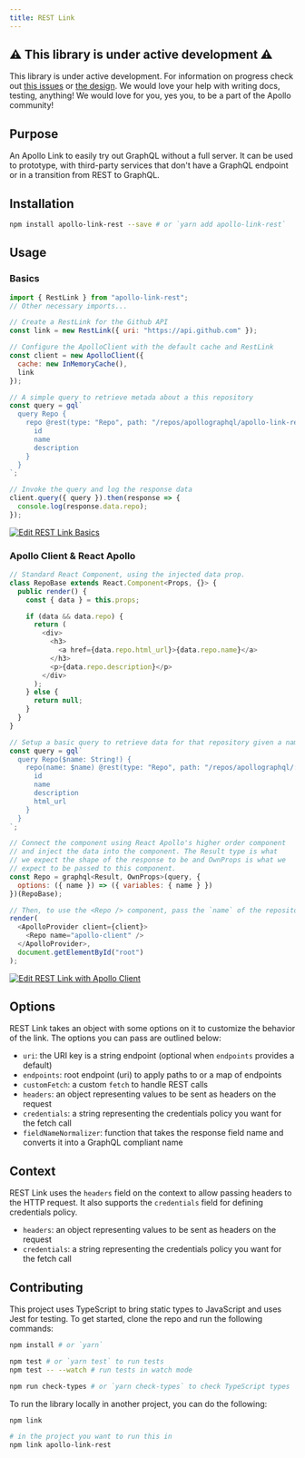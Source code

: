 ```yaml
---
title: REST Link
---
```


## ⚠️ This library is under active development ⚠️

This library is under active development. For information on progress check out [this issues](https://github.com/apollographql/apollo-link-rest/issues) or [the design](./designs/initial.md). We would love your help with writing docs, testing, anything! We would love for you, yes you, to be a part of the Apollo community!

## Purpose
An Apollo Link to easily try out GraphQL without a full server. It can be used to prototype, with third-party services that don't have a GraphQL endpoint or in a transition from REST to GraphQL.

## Installation

```bash
npm install apollo-link-rest --save # or `yarn add apollo-link-rest`
```

## Usage

### Basics

```js
import { RestLink } from "apollo-link-rest";
// Other necessary imports...

// Create a RestLink for the Github API
const link = new RestLink({ uri: "https://api.github.com" });

// Configure the ApolloClient with the default cache and RestLink
const client = new ApolloClient({
  cache: new InMemoryCache(),
  link
});

// A simple query to retrieve metada about a this repository
const query = gql`
  query Repo {
    repo @rest(type: "Repo", path: "/repos/apollographql/apollo-link-rest") {
      id
      name
      description
    }
  }
`;

// Invoke the query and log the response data
client.query({ query }).then(response => {
  console.log(response.data.repo);
});
```

[![Edit REST Link Basics](https://codesandbox.io/static/img/play-codesandbox.svg)](https://codesandbox.io/s/zkmnnxk5qp?expanddevtools=1&hidenavigation=1)

### Apollo Client & React Apollo

```js
// Standard React Component, using the injected data prop.
class RepoBase extends React.Component<Props, {}> {
  public render() {
    const { data } = this.props;

    if (data && data.repo) {
      return (
        <div>
          <h3>
            <a href={data.repo.html_url}>{data.repo.name}</a>
          </h3>
          <p>{data.repo.description}</p>
        </div>
      );
    } else {
      return null;
    }
  }
}

// Setup a basic query to retrieve data for that repository given a name
const query = gql`
  query Repo($name: String!) {
    repo(name: $name) @rest(type: "Repo", path: "/repos/apollographql/:name") {
      id
      name
      description
      html_url
    }
  }
`;

// Connect the component using React Apollo's higher order component
// and inject the data into the component. The Result type is what
// we expect the shape of the response to be and OwnProps is what we
// expect to be passed to this component.
const Repo = graphql<Result, OwnProps>(query, {
  options: ({ name }) => ({ variables: { name } })
})(RepoBase);

// Then, to use the <Repo /> component, pass the `name` of the repository
render(
  <ApolloProvider client={client}>
    <Repo name="apollo-client" />
  </ApolloProvider>,
  document.getElementById("root")
);
```

[![Edit REST Link with Apollo Client](https://codesandbox.io/static/img/play-codesandbox.svg)](https://codesandbox.io/s/4q1450o1z7?hidenavigation=1&module=%2FRepo.tsx)

## Options

REST Link takes an object with some options on it to customize the behavior of the link. The options you can pass are outlined below:

- `uri`: the URI key is a string endpoint (optional when `endpoints` provides a default)
- `endpoints`: root endpoint (uri) to apply paths to or a map of endpoints
- `customFetch`: a custom `fetch` to handle REST calls
- `headers`: an object representing values to be sent as headers on the request
- `credentials`: a string representing the credentials policy you want for the fetch call
- `fieldNameNormalizer`: function that takes the response field name and converts it into a GraphQL compliant name

## Context

REST Link uses the `headers` field on the context to allow passing headers to the HTTP request. It also supports the `credentials` field for defining credentials policy.

- `headers`: an object representing values to be sent as headers on the request
- `credentials`: a string representing the credentials policy you want for the fetch call

## Contributing

This project uses TypeScript to bring static types to JavaScript and uses Jest for testing. To get started, clone the repo and run the following commands:

```bash
npm install # or `yarn`

npm test # or `yarn test` to run tests
npm test -- --watch # run tests in watch mode

npm run check-types # or `yarn check-types` to check TypeScript types
```

To run the library locally in another project, you can do the following:

```bash
npm link

# in the project you want to run this in
npm link apollo-link-rest
```
